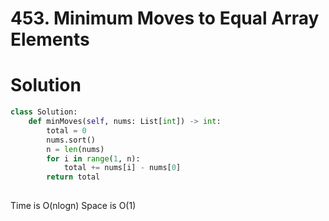 # 453. Minimum Moves to Equal Array Elements

# Solution

```Python
class Solution:
    def minMoves(self, nums: List[int]) -> int:
        total = 0
        nums.sort()
        n = len(nums)
        for i in range(1, n):
            total += nums[i] - nums[0]
        return total
        
```

Time is O(nlogn) Space is O(1)